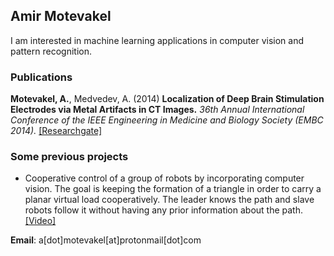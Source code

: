 ## Amir Motevakel

I am interested in machine learning applications in computer vision and pattern recognition.

### Publications

**Motevakel, A.**, Medvedev, A. (2014) **Localization of Deep Brain Stimulation Electrodes via Metal Artifacts in CT Images.** *36th Annual International Conference of the IEEE Engineering in Medicine and Biology Society (EMBC 2014).* [[Researchgate]](https://www.researchgate.net/publication/266265848_Localization_of_deep_brain_stimulation_electrodes_via_metal_artifacts_in_CT_images)

### Some previous projects

- Cooperative control of a group of robots by incorporating computer vision. The goal is keeping the formation of a triangle in order to carry a planar virtual load cooperatively. The leader knows the path and slave robots follow it without having any prior information about the path. [[Video]](https://www.youtube.com/watch?v=9zClSwctSec)



**Email**: a[dot]motevakel[at]protonmail[dot]com

